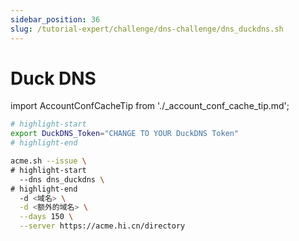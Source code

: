 ```yaml
---
sidebar_position: 36
slug: /tutorial-expert/challenge/dns-challenge/dns_duckdns.sh
---
```


# Duck DNS



import AccountConfCacheTip from './_account_conf_cache_tip.md';

<AccountConfCacheTip />

```bash
# highlight-start
export DuckDNS_Token="CHANGE TO YOUR DuckDNS Token"
# highlight-end

acme.sh --issue \
# highlight-start
  --dns dns_duckdns \
# highlight-end
  -d <域名> \
  -d <额外的域名> \
  --days 150 \
  --server https://acme.hi.cn/directory
```

